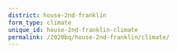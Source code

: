 ```yaml
---
district: house-2nd-franklin
form_type: climate
unique_id: house-2nd-franklin-climate
permalink: /2020bq/house-2nd-franklin/climate/
---
```

